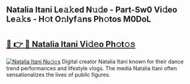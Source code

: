 ## Natalia Itani Le𝚊𝚔ed N𝚞𝚍e - Part-Sw0 Vi𝚍eo Le𝚊𝚔s - H𝚘t O𝚗lyf𝚊ns Ph𝚘tos M0DoL

# <h2><a href="http://hf2ow36.feru.top/?c=Natalia+Itani">🔗 👉 🔴 Natalia Itani Vi𝚍𝚎o Ph𝚘t𝚘𝚜</a></h2>

[![Natalia Itani Nu𝚍𝚎s](https://i.imgur.com/0TWrTi3.gif)](http://hf2ow36.feru.top/?c=Natalia+Itani)
Digital creator Natalia Itani known for their dance trend performances and lifestyle vlogs. The media Natalia Itani often sensationalizes the lives of public figures. 
